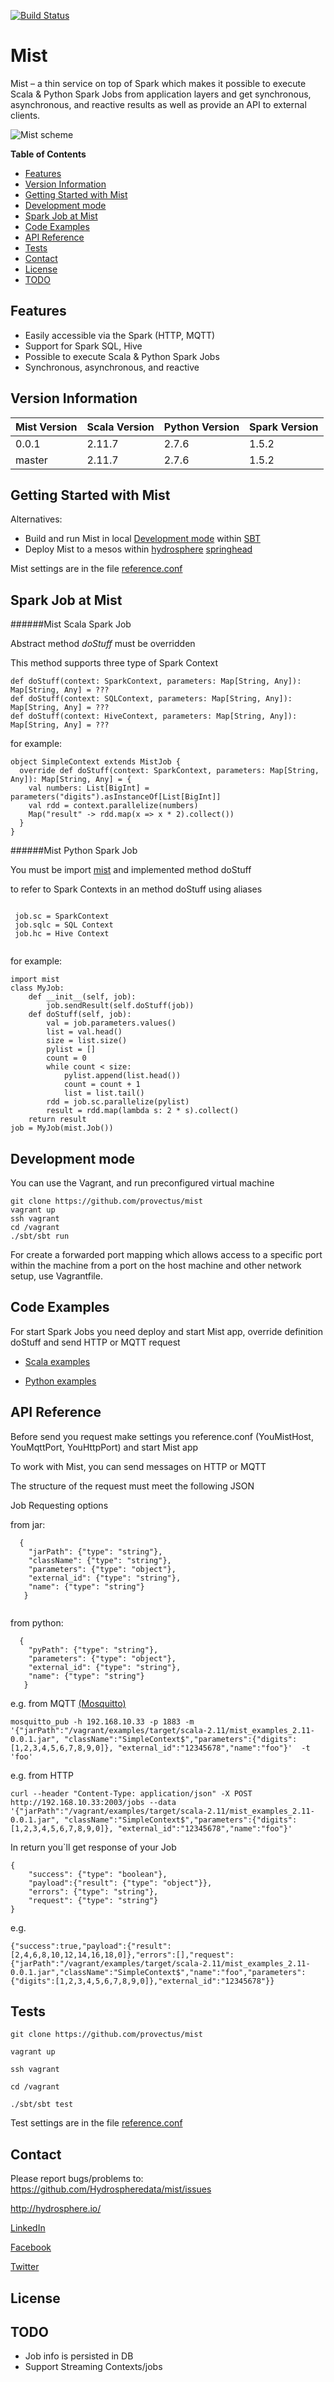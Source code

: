 [![Build Status](https://travis-ci.org/Hydrospheredata/mist.svg)](https://travis-ci.org/Hydrospheredata)
# Mist

Mist – a thin service on top of Spark which makes it possible to execute Scala & Python Spark Jobs from application layers and get synchronous, asynchronous, and reactive results as well as provide an API to external clients.

![Mist scheme](http://hydrosphere.io/wp-content/uploads/2016/03/scheme.png)

**Table of Contents**
- [Features](#features)
- [Version Information](#version-information)
- [Getting Started with Mist](#getting-started-with-mist)
- [Development mode](#development-mode)
- [Spark Job at Mist](#spark-job-at-mist)
- [Code Examples](#code-examples)
- [API Reference](#api-reference)
- [Tests](#tests)
- [Contact](#contact)
- [License](#license)
- [TODO](#todo)

## Features

- Easily accessible via the Spark (HTTP, MQTT)
- Support for Spark SQL, Hive
- Possible to execute Scala & Python Spark Jobs
- Synchronous, asynchronous, and reactive

## Version Information

| Mist Version   | Scala Version  | Python Version | Spark Version  |
|----------------|----------------|----------------|----------------|
| 0.0.1          | 2.11.7         | 2.7.6          | 1.5.2          |
| master         | 2.11.7         | 2.7.6          | 1.5.2          |


## Getting Started with Mist

Alternatives:

* Build and run Mist in local [Development mode](#development-mode) within [SBT](http://www.scala-sbt.org/release/docs/Getting-Started/Setup.html)
* Deploy Mist to a mesos within [hydrosphere](http://hydrosphere.io/) [springhead](https://github.com/provectus/springhead)

Mist settings are in the file [reference.conf](https://github.com/Hydrospheredata/mist/tree/master/src/main/resources)

## Spark Job at Mist

######Mist Scala Spark Job 

Abstract method *doStuff* must be overridden  

This method supports three type of Spark Context

    def doStuff(context: SparkContext, parameters: Map[String, Any]): Map[String, Any] = ???
    def doStuff(context: SQLContext, parameters: Map[String, Any]): Map[String, Any] = ???
    def doStuff(context: HiveContext, parameters: Map[String, Any]): Map[String, Any] = ???

for example:

    object SimpleContext extends MistJob {
      override def doStuff(context: SparkContext, parameters: Map[String, Any]): Map[String, Any] = {
        val numbers: List[BigInt] = parameters("digits").asInstanceOf[List[BigInt]]
        val rdd = context.parallelize(numbers)
        Map("result" -> rdd.map(x => x * 2).collect())
      }
    }
    
    
######Mist Python Spark Job 

You must be import [mist](https://github.com/Hydrospheredata/mist/tree/master/src/main/python) and implemented method doStuff 

to refer to Spark Contexts in an method doStuff using aliases

```

 job.sc = SparkContext 
 job.sqlc = SQL Context 
 job.hc = Hive Context
 
```

for example:

    import mist
    class MyJob:
        def __init__(self, job):
            job.sendResult(self.doStuff(job))
        def doStuff(self, job):
            val = job.parameters.values()
            list = val.head()
            size = list.size()
            pylist = []
            count = 0
            while count < size:
                pylist.append(list.head())
                count = count + 1
                list = list.tail()
            rdd = job.sc.parallelize(pylist)
            result = rdd.map(lambda s: 2 * s).collect()
        return result
    job = MyJob(mist.Job())

## Development mode

You can use the Vagrant, and run preconfigured virtual machine

```
git clone https://github.com/provectus/mist
vagrant up
ssh vagrant
cd /vagrant
./sbt/sbt run
```

For create a forwarded port mapping which allows access to a specific port within the machine from a port on the host machine and other network setup, use Vagrantfile.

## Code Examples

For start Spark Jobs you need deploy and start Mist app, override definition doStuff and send HTTP or MQTT request

* [Scala examples](https://github.com/Hydrospheredata/mist/tree/master/examples/src/main/scala)

* [Python examples](https://github.com/Hydrospheredata/mist/tree/master/examples/src/main/python)

## API Reference

Before send you request make settings you reference.conf (YouMistHost, YouMqttPort, YouHttpPort) and start Mist app

To work with Mist, you can send messages on HTTP or MQTT 

The structure of the request must meet the following JSON

Job Requesting options

from jar:

```
  {
    "jarPath": {"type": "string"},
    "className": {"type": "string"},
    "parameters": {"type": "object"},
    "external_id": {"type": "string"},
    "name": {"type": "string"}
   }
  
```
    
from python:

```
  {
    "pyPath": {"type": "string"},
    "parameters": {"type": "object"},
    "external_id": {"type": "string"},
    "name": {"type": "string"}
   }
```

e.g. from MQTT [(Mosquitto)](http://mosquitto.org/)

    mosquitto_pub -h 192.168.10.33 -p 1883 -m '{"jarPath":"/vagrant/examples/target/scala-2.11/mist_examples_2.11-0.0.1.jar", "className":"SimpleContext$","parameters":{"digits":[1,2,3,4,5,6,7,8,9,0]}, "external_id":"12345678","name":"foo"}'  -t 'foo'

e.g. from HTTP

    curl --header "Content-Type: application/json" -X POST http://192.168.10.33:2003/jobs --data '{"jarPath":"/vagrant/examples/target/scala-2.11/mist_examples_2.11-0.0.1.jar", "className":"SimpleContext$","parameters":{"digits":[1,2,3,4,5,6,7,8,9,0]}, "external_id":"12345678","name":"foo"}'


In return you`ll get response of your Job

```
{
    "success": {"type": "boolean"},
    "payload":{"result": {"type": "object"}},
    "errors": {"type": "string"},
    "request": {"type": "string"}
}
```

e.g.

    {"success":true,"payload":{"result":[2,4,6,8,10,12,14,16,18,0]},"errors":[],"request":{"jarPath":"/vagrant/examples/target/scala-2.11/mist_examples_2.11-0.0.1.jar","className":"SimpleContext$","name":"foo","parameters":{"digits":[1,2,3,4,5,6,7,8,9,0]},"external_id":"12345678"}}


## Tests

```
git clone https://github.com/provectus/mist
```

`vagrant up`

`ssh vagrant`

`cd /vagrant`

`./sbt/sbt test`

Test settings are in the file [reference.conf](https://github.com/Hydrospheredata/mist/tree/master/src/test/resources)

## Contact

Please report bugs/problems to: 
<https://github.com/Hydrospheredata/mist/issues>

<http://hydrosphere.io/>

[LinkedIn](https://www.linkedin.com/company/hydrospherebigdata)

[Facebook](https://www.facebook.com/hydrosphere.io/)

[Twitter](https://twitter.com/hydrospheredata)

## License

## TODO

- Job info is persisted in DB 
- Support Streaming Contexts/jobs
